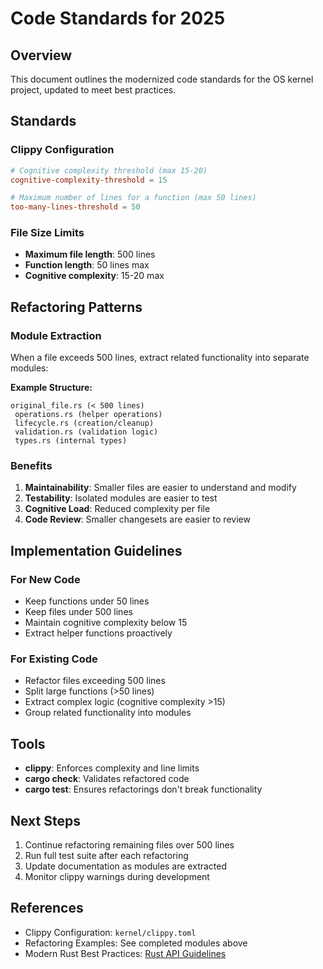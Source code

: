# Code Standards for 2025

## Overview

This document outlines the modernized code standards for the OS kernel project, updated to meet best practices.

## Standards

### Clippy Configuration

```toml
# Cognitive complexity threshold (max 15-20)
cognitive-complexity-threshold = 15

# Maximum number of lines for a function (max 50 lines)
too-many-lines-threshold = 50
```

### File Size Limits

- **Maximum file length**: 500 lines
- **Function length**: 50 lines max
- **Cognitive complexity**: 15-20 max

## Refactoring Patterns

### Module Extraction

When a file exceeds 500 lines, extract related functionality into separate modules:

**Example Structure:**
```
original_file.rs (< 500 lines)
 operations.rs (helper operations)
 lifecycle.rs (creation/cleanup)
 validation.rs (validation logic)
 types.rs (internal types)
```

### Benefits

1. **Maintainability**: Smaller files are easier to understand and modify
2. **Testability**: Isolated modules are easier to test
3. **Cognitive Load**: Reduced complexity per file
4. **Code Review**: Smaller changesets are easier to review

## Implementation Guidelines

### For New Code

- Keep functions under 50 lines
- Keep files under 500 lines
- Maintain cognitive complexity below 15
- Extract helper functions proactively

### For Existing Code

- Refactor files exceeding 500 lines
- Split large functions (>50 lines)
- Extract complex logic (cognitive complexity >15)
- Group related functionality into modules

## Tools

- **clippy**: Enforces complexity and line limits
- **cargo check**: Validates refactored code
- **cargo test**: Ensures refactorings don't break functionality

## Next Steps

1. Continue refactoring remaining files over 500 lines
2. Run full test suite after each refactoring
3. Update documentation as modules are extracted
4. Monitor clippy warnings during development

## References

- Clippy Configuration: `kernel/clippy.toml`
- Refactoring Examples: See completed modules above
- Modern Rust Best Practices: [Rust API Guidelines](https://rust-lang.github.io/api-guidelines/)
